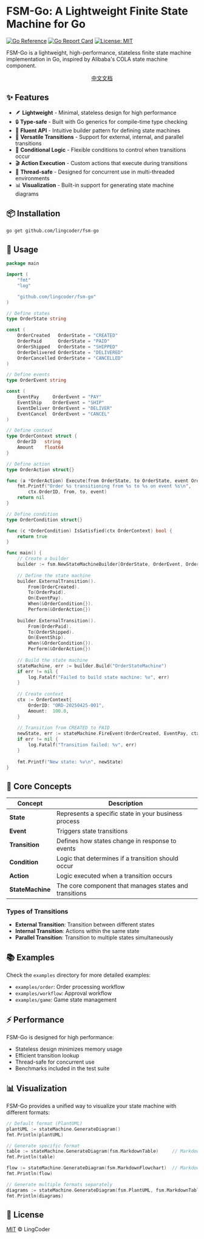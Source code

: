 # FSM-Go: A Lightweight Finite State Machine for Go

[![Go Reference](https://pkg.go.dev/badge/github.com/lingcoder/fsm-go.svg)](https://pkg.go.dev/github.com/lingcoder/fsm-go)
[![Go Report Card](https://goreportcard.com/badge/github.com/lingcoder/fsm-go)](https://goreportcard.com/report/github.com/lingcoder/fsm-go)
[![License: MIT](https://img.shields.io/badge/License-MIT-yellow.svg)](https://opensource.org/licenses/MIT)

FSM-Go is a lightweight, high-performance, stateless finite state machine implementation in Go, inspired by Alibaba's COLA state machine component.

<p align="center">
  <a href="README-zh.md">中文文档</a>
</p>

## ✨ Features

- 🪶 **Lightweight** - Minimal, stateless design for high performance
- 🔒 **Type-safe** - Built with Go generics for compile-time type checking
- 🔄 **Fluent API** - Intuitive builder pattern for defining state machines
- 🔀 **Versatile Transitions** - Support for external, internal, and parallel transitions
- 🧪 **Conditional Logic** - Flexible conditions to control when transitions occur
- 🎬 **Action Execution** - Custom actions that execute during transitions
- 🔄 **Thread-safe** - Designed for concurrent use in multi-threaded environments
- 📊 **Visualization** - Built-in support for generating state machine diagrams

## 📦 Installation

```bash
go get github.com/lingcoder/fsm-go
```

## 🚀 Usage

```go
package main

import (
	"fmt"
	"log"

	"github.com/lingcoder/fsm-go"
)

// Define states
type OrderState string

const (
	OrderCreated   OrderState = "CREATED"
	OrderPaid      OrderState = "PAID"
	OrderShipped   OrderState = "SHIPPED"
	OrderDelivered OrderState = "DELIVERED"
	OrderCancelled OrderState = "CANCELLED"
)

// Define events
type OrderEvent string

const (
	EventPay     OrderEvent = "PAY"
	EventShip    OrderEvent = "SHIP"
	EventDeliver OrderEvent = "DELIVER"
	EventCancel  OrderEvent = "CANCEL"
)

// Define context
type OrderContext struct {
	OrderID   string
	Amount    float64
}

// Define action
type OrderAction struct{}

func (a *OrderAction) Execute(from OrderState, to OrderState, event OrderEvent, ctx OrderContext) error {
	fmt.Printf("Order %s transitioning from %s to %s on event %s\n", 
		ctx.OrderID, from, to, event)
	return nil
}

// Define condition
type OrderCondition struct{}

func (c *OrderCondition) IsSatisfied(ctx OrderContext) bool {
	return true
}

func main() {
	// Create a builder
	builder := fsm.NewStateMachineBuilder[OrderState, OrderEvent, OrderContext]()
	
	// Define the state machine
	builder.ExternalTransition().
		From(OrderCreated).
		To(OrderPaid).
		On(EventPay).
		When(&OrderCondition{}).
		Perform(&OrderAction{})
	
	builder.ExternalTransition().
		From(OrderPaid).
		To(OrderShipped).
		On(EventShip).
		When(&OrderCondition{}).
		Perform(&OrderAction{})
	
	// Build the state machine
	stateMachine, err := builder.Build("OrderStateMachine")
	if err != nil {
		log.Fatalf("Failed to build state machine: %v", err)
	}
	
	// Create context
	ctx := OrderContext{
		OrderID: "ORD-20250425-001",
		Amount:  100.0,
	}
	
	// Transition from CREATED to PAID
	newState, err := stateMachine.FireEvent(OrderCreated, EventPay, ctx)
	if err != nil {
		log.Fatalf("Transition failed: %v", err)
	}
	
	fmt.Printf("New state: %v\n", newState)
}
```

## 🧩 Core Concepts

| Concept | Description |
|---------|-------------|
| **State** | Represents a specific state in your business process |
| **Event** | Triggers state transitions |
| **Transition** | Defines how states change in response to events |
| **Condition** | Logic that determines if a transition should occur |
| **Action** | Logic executed when a transition occurs |
| **StateMachine** | The core component that manages states and transitions |

### Types of Transitions

- **External Transition**: Transition between different states
- **Internal Transition**: Actions within the same state
- **Parallel Transition**: Transition to multiple states simultaneously

## 📚 Examples

Check the `examples` directory for more detailed examples:

- `examples/order`: Order processing workflow
- `examples/workflow`: Approval workflow
- `examples/game`: Game state management

## ⚡ Performance

FSM-Go is designed for high performance:

- Stateless design minimizes memory usage
- Efficient transition lookup
- Thread-safe for concurrent use
- Benchmarks included in the test suite

## 📊 Visualization

FSM-Go provides a unified way to visualize your state machine with different formats:

```go
// Default format (PlantUML)
plantUML := stateMachine.GenerateDiagram()
fmt.Println(plantUML)

// Generate specific format
table := stateMachine.GenerateDiagram(fsm.MarkdownTable)     // Markdown table format
fmt.Println(table)

flow := stateMachine.GenerateDiagram(fsm.MarkdownFlowchart)  // Markdown flowchart format
fmt.Println(flow)

// Generate multiple formats separately
diagrams := stateMachine.GenerateDiagram(fsm.PlantUML, fsm.MarkdownTable, fsm.MarkdownFlowchart, fsm.MarkdownStateDiagram)
fmt.Println(diagrams)
```

## 📄 License

[MIT](LICENSE) © LingCoder
